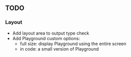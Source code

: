 ## TODO

### Layout
- Add layout area to output type check
- Add Playground custom options: 
  - full size: display Playground using the entire screen
  - in code: a small version of Playground

